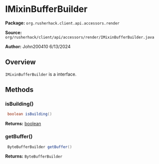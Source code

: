 # IMixinBufferBuilder

**Package:** `org.rusherhack.client.api.accessors.render`

**Source:** `org/rusherhack/client/api/accessors/render/IMixinBufferBuilder.java`

**Author:** John200410 6/13/2024



## Overview

`IMixinBufferBuilder` is a interface.

## Methods

### isBuilding()

```java
 boolean isBuilding()
```

**Returns:** [boolean](https://docs.oracle.com/en/java/javase/21/docs/api/java.base/java/lang/Boolean.html)

### getBuffer()

```java
 ByteBufferBuilder getBuffer()
```

**Returns:** `ByteBufferBuilder`

